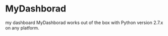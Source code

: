 # MyDashborad
my dashboard
MyDashborad works out of the box with Python version 2.7.x on any platform.